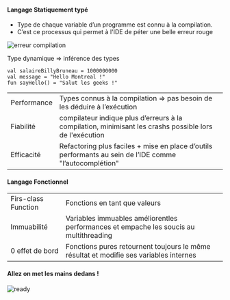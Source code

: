 #### Langage Statiquement typé 
* Type de chaque variable d’un programme est connu à la compilation. 
* C’est ce processus qui permet à l'IDE de péter une belle erreur rouge
  
![erreur compilation](https://user.oc-static.com/upload/2018/05/23/15270876304954_javaSnippet.png)<!-- .element height="50%" width="50%" -->

Type dynamique => inférence des types
```
val salaireBillyBruneau = 1000000000 
val message = "Hello Montreal !"
fun sayHello() = "Salut les geeks !"
```
<!-- .element: style="font-size:40%;" -->
|||
|--|--|
|Performance|Types connus à la compilation => pas besoin de les déduire à l’exécution|
|Fiabilité  |compilateur indique plus d’erreurs à la compilation, minimisant les crashs possible lors de l'exécution|
|Efficacité |Refactoring plus faciles + mise en place d’outils performants au sein de l’IDE comme "l’autocomplétion"|
<!-- .element: style="font-size:70%;" -->

#### Langage Fonctionnel
|||
|--|--|
|Firs-class Function|Fonctions en tant que valeurs|
|Immuabilité        |Variables immuables améliorentles performances et empache les soucis au multithreading|
|0 effet de bord    |Fonctions pures retournent toujours le même résultat et modifie ses variables internes|
<!-- .element: style="font-size:70%;" -->

#### Allez on met les mains dedans !
![ready](https://media0.giphy.com/media/CjmvTCZf2U3p09Cn0h/giphy.gif?cid=ecf05e472fcxxl9bdwijgptf53zi7g5t1n8oak2xtbrnv8lj&rid=giphy.gif)
